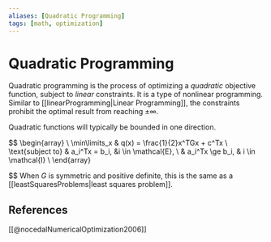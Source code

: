 ```yaml
---
aliases: [Quadratic Programming]
tags: [math, optimization]
---
```

# Quadratic Programming

Quadratic programming is the process of optimizing a *quadratic* objective function, subject to *linear* constraints. It is a type of nonlinear programming.  Similar to [[linearProgramming|Linear Programming]], the constraints prohibit the optimal result from reaching $\pm\infty$. 

Quadratic functions will typically be bounded in one direction.
 
$$
\begin{array} \\
    \min\limits_x & q(x) = \frac{1}{2}x^TGx + c^Tx \\
    \text{subject to} & a_i^Tx = b_i, &i \in \mathcal{E}, \\
    & a_i^Tx \ge b_i, & i \in \mathcal{I} \\
\end{array}

$$
When $G$ is symmetric and positive definite, this is the same as a [[leastSquaresProblems|least squares problem]].

## References

[[@nocedalNumericalOptimization2006]]
